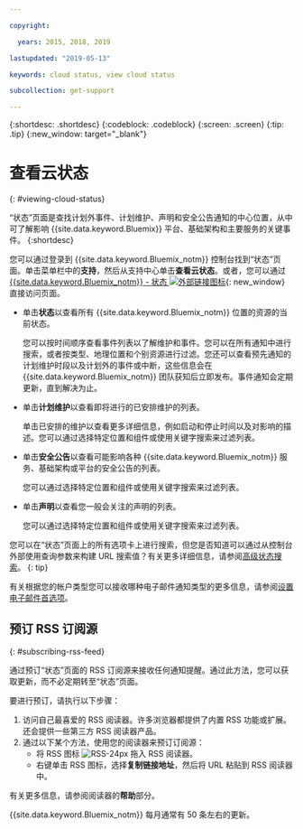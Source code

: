 ```yaml
---

copyright:

  years: 2015, 2018, 2019 

lastupdated: "2019-05-13"

keywords: cloud status, view cloud status

subcollection: get-support

---
```


{:shortdesc: .shortdesc}
{:codeblock: .codeblock}
{:screen: .screen}
{:tip: .tip}
{:new_window: target="_blank"}

# 查看云状态
{: #viewing-cloud-status}

“状态”页面是查找计划外事件、计划维护、声明和安全公告通知的中心位置，从中可了解影响 {{site.data.keyword.Bluemix}} 平台、基础架构和主要服务的关键事件。
{:shortdesc}

您可以通过登录到 {{site.data.keyword.Bluemix_notm}} 控制台找到“状态”页面。单击菜单栏中的**支持**，然后从支持中心单击**查看云状态**。或者，您可以通过 [{{site.data.keyword.Bluemix_notm}} - 状态 ![外部链接图标](../icons/launch-glyph.svg "外部链接图标")](https://cloud.ibm.com/status){: new_window} 直接访问页面。

* 单击**状态**以查看所有 {{site.data.keyword.Bluemix_notm}} 位置的资源的当前状态。 

  您可以按时间顺序查看事件列表以了解维护和事件。您可以在所有通知中进行搜索，或者按类型、地理位置和个别资源进行过滤。您还可以查看预先通知的计划维护时段以及计划外的事件或中断，这些信息会在 {{site.data.keyword.Bluemix_notm}} 团队获知后立即发布。事件通知会定期更新，直到解决为止。

* 单击**计划维护**以查看即将进行的已安排维护的列表。 

  单击已安排的维护以查看更多详细信息，例如启动和停止时间以及对影响的描述。您可以通过选择特定位置和组件或使用关键字搜索来过滤列表。

* 单击**安全公告**以查看可能影响各种 {{site.data.keyword.Bluemix_notm}} 服务、基础架构或平台的安全公告的列表。

  您可以通过选择特定位置和组件或使用关键字搜索来过滤列表。

* 单击**声明**以查看您一般会关注的声明的列表。

  您可以通过选择特定位置和组件或使用关键字搜索来过滤列表。

您可以在“状态”页面上的所有选项卡上进行搜索，但您是否知道可以通过从控制台外部使用查询参数来构建 URL 搜索值？有关更多详细信息，请参阅[高级状态搜索](/docs/get-support/status_search.html)。
{: tip}

有关根据您的帐户类型您可以接收哪种电子邮件通知类型的更多信息，请参阅[设置电子邮件首选项](/docs/account/email.html)。 

## 预订 RSS 订阅源
{: #subscribing-rss-feed}

通过预订“状态”页面的 RSS 订阅源来接收任何通知提醒。通过此方法，您可以获取更新，而不必定期转至“状态”页面。

要进行预订，请执行以下步骤：

1. 访问自己最喜爱的 RSS 阅读器。许多浏览器都提供了内置 RSS 功能或扩展。还会提供一些第三方 RSS 阅读器产品。 
2. 通过以下某个方法，使用您的阅读器来预订订阅源：
    * 将 RSS 图标 ![RSS-24px](../icons/RSS-24px.svg) 拖入 RSS 阅读器。
    * 右键单击 RSS 图标，选择**复制链接地址**，然后将 URL 粘贴到 RSS 阅读器中。

有关更多信息，请参阅阅读器的**帮助**部分。

{{site.data.keyword.Bluemix_notm}} 每月通常有 50 条左右的更新。








